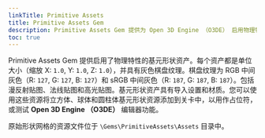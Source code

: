 ```yaml
---
linkTitle: Primitive Assets
title: Primitive Assets Gem
description: Primitive Assets Gem 提供为 Open 3D Engine （O3DE） 启用物理特性的基元形状网格。
toc: true
---
```


Primitive Assets Gem 提供启用了物理特性的基元形状资产。每个资产都是单位大小（缩放 X: `1.0`,  Y: `1.0`, Z: `1.0`），并具有灰色棋盘纹理。棋盘纹理为 RGB 中间灰色（R: `127`, G: `127`, B: `127`）和 sRGB 中间灰色（R: `187`, G: `187`, B: `187`）。包括漫反射贴图、法线贴图和高光贴图。基元形状资产具有导入设置和材质。您可以使用这些资源将立方体、球体和圆柱体基元形状资源添加到关卡中，以用作占位符，或测试 **Open 3D Engine （O3DE）** 编辑器功能。

原始形状网格的资源文件位于 `\Gems\PrimitiveAssets\Assets` 目录中。
